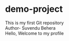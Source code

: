 # demo-project
This is my first Git repository <br>
Author- Suvendu Behera <br>
Hello, Welcome to my profile

